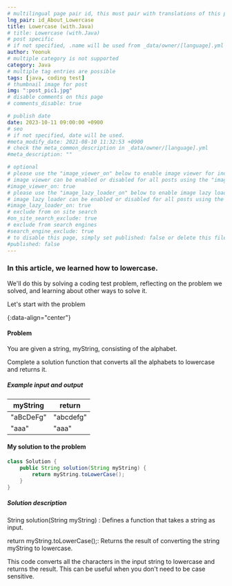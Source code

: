 ```yaml
---
# multilingual page pair id, this must pair with translations of this page. (This name must be unique)
lng_pair: id_About_Lowercase
title: Lowercase (with.Java)
# title: Lowercase (with.Java)
# post specific
# if not specified, .name will be used from _data/owner/[language].yml
author: Yeonuk
# multiple category is not supported
category: Java
# multiple tag entries are possible
tags: [java, coding test]
# thumbnail image for post
img: ":post_pic1.jpg"
# disable comments on this page
# comments_disable: true

# publish date
date: 2023-10-11 09:00:00 +0900
# seo
# if not specified, date will be used.
#meta_modify_date: 2021-08-10 11:32:53 +0900
# check the meta_common_description in _data/owner/[language].yml
#meta_description: ""

# optional
# please use the "image_viewer_on" below to enable image viewer for individual pages or posts (_posts/ or [language]/_posts folders).
# image viewer can be enabled or disabled for all posts using the "image_viewer_posts: true" setting in _data/conf/main.yml.
#image_viewer_on: true
# please use the "image_lazy_loader_on" below to enable image lazy loader for individual pages or posts (_posts/ or [language]/_posts folders).
# image lazy loader can be enabled or disabled for all posts using the "image_lazy_loader_posts: true" setting in _data/conf/main.yml.
#image_lazy_loader_on: true
# exclude from on site search
#on_site_search_exclude: true
# exclude from search engines
#search_engine_exclude: true
# to disable this page, simply set published: false or delete this file
#published: false
---
```


<!-- outline-start -->

### In this article, we learned how to lowercase.

We'll do this by solving a coding test problem, reflecting on the problem we solved, and learning about other ways to solve it.

Let's start with the problem

{:data-align="center"}

<!-- outline-end -->

#### Problem

You are given a string, myString, consisting of the alphabet.

Complete a solution function that converts all the alphabets to lowercase and returns it.

##### Example input and output

| myString  | return    |
| --------- | --------- |
| "aBcDeFg" | "abcdefg" |
| "aaa"     | "aaa"     |

<!-- | start_num | end_num | result |
| --------- | ------- | ------ |
| 10 | 3 | 0 | -->

#### My solution to the problem

```java
class Solution {
    public String solution(String myString) {
        return myString.toLowerCase();
    }
}
```

##### Solution description

String solution(String myString) : Defines a function that takes a string as input.

return myString.toLowerCase();: Returns the result of converting the string myString to lowercase.

This code converts all the characters in the input string to lowercase and returns the result. This can be useful when you don't need to be case sensitive.
